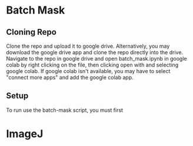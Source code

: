 # Batch Mask
## Cloning Repo
Clone the repo and upload it to google drive. Alternatively, you may download the google drive app and clone the repo directly into the drive.
Navigate to the repo in google drive and open batch_mask.ipynb in google colab by right clicking on the file, then clicking open with and selecting google colab. If google colab isn't available, you may have to select "connect more apps" and add the google colab app.

## Setup
To run use the batch-mask script, you must first 

# ImageJ
